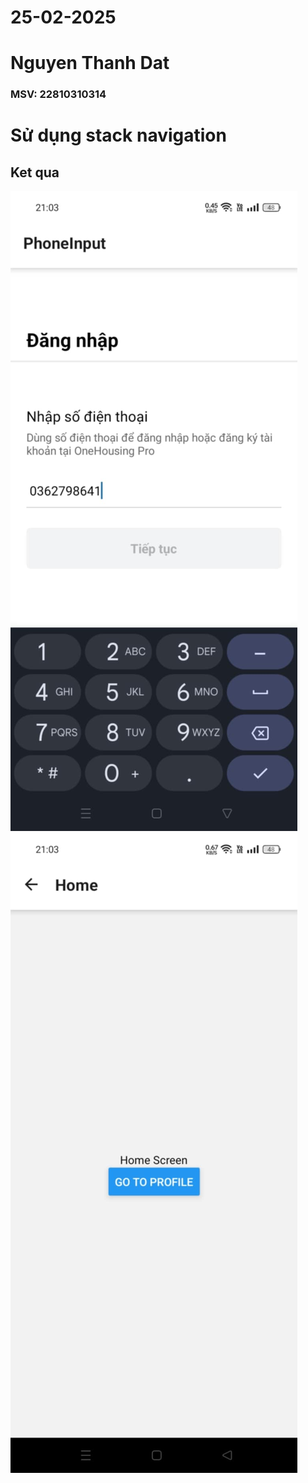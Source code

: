 # 25-02-2025
# Nguyen Thanh Dat
### MSV: 22810310314
#  Sử dụng stack navigation
## Ket qua

![anh1](anh1.jpg)
![anh2](anh2.jpg)
